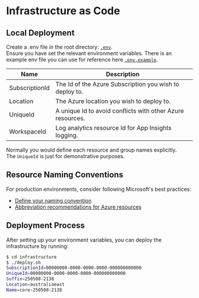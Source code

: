 # Infrastructure as Code

## Local Deployment

Create a .env file in the root directory: [`.env`](../.env).\
Ensure you have set the relevant environment variables.
There is an example env file you can use for reference here [`.env.example`](../.env.example).

|Name|Description|
|-|-|
|SubscriptionId|The Id of the Azure Subscription you wish to deploy to.|
|Location|The Azure location you wish to deploy to.|
|UniqueId|A unique Id to avoid conflicts with other Azure resources.|
|WorkspaceId|Log analytics resource Id for App Insights logging.|

Normally you would define each resource and group names explicitly.\
The `UniqueId` is just for demonstrative purposes.

## Resource Naming Conventions

For production environments, consider following Microsoft's best practices:

- [Define your naming convention](https://learn.microsoft.com/en-us/azure/cloud-adoption-framework/ready/azure-best-practices/resource-naming)
- [Abbreviation recommendations for Azure resources](https://learn.microsoft.com/en-us/azure/cloud-adoption-framework/ready/azure-best-practices/resource-abbreviations)

## Deployment Process

After setting up your environment variables, you can deploy the infrastructure by running:

```bash
$ cd infrastructure
$ ./deploy.sh
SubscriptionId=00000000-0000-0000-0000-000000000000
UniqueId=00000000-0000-0000-0000-000000000000
Suffix=250508-2138
Location=australiaeast
Name=core-250508-2138
```
